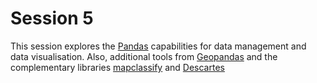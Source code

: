 # Session 5
This session explores the [Pandas](https://pandas.pydata.org/) capabilities for data management and data visualisation.
Also, additional tools from [Geopandas](https://geopandas.org/) and the complementary libraries [mapclassify](https://pypi.org/project/mapclassify/) and [Descartes](https://pypi.org/project/descartes/)
